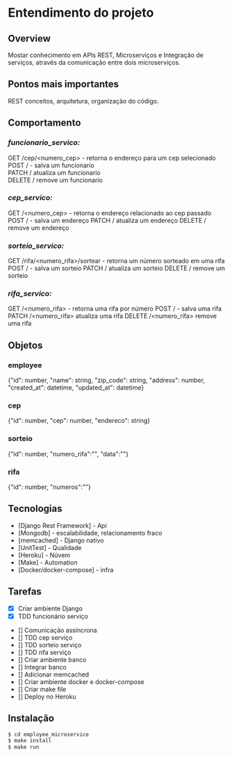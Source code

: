 # Entendimento do projeto

## Overview

Mostar conhecimento em APIs REST, Microserviços e Integração de serviços, através da comunicação entre dois microserviços.

## Pontos mais importantes

REST conceitos, arquitetura, organização do código.

## Comportamento

### *funcionario_servico:*


GET /cep/<numero_cep> - retorna o endereço para um cep selecionado
POST / - salva um funcionario  
PATCH /<id> atualiza um funcionario  
DELETE /<id> remove um funcionario  

### *cep_servico:*

GET /<numero_cep> - retorna o endereço relacionado ao cep passado
POST / - salva um endereço
PATCH /<id> atualiza um endereço
DELETE /<id> remove um endereço

### *sorteio_servico:*

GET /rifa/<numero_rifa>/sortear - retorna um número sorteado em uma rifa
POST / - salva um sorteio
PATCH /<id> atualiza um sorteio
DELETE /<id> remove um sorteio

### *rifa_servico:*

GET /<numero_rifa> - retorna uma rifa por número
POST / - salva uma rifa
PATCH /<numero_rifa> atualiza uma rifa
DELETE /<numero_rifa> remove uma rifa

## Objetos

### employee
{"id": number, "name": string, "zip_code": string, "address": number, "created_at": datetime, "updated_at": datetime}

### cep
{"id": number, "cep": number, "endereco": string}

### sorteio
{"id": number, "numero_rifa":"", "data":""}

### rifa
{"id": number, "numeros":""}

## Tecnologias
  * [Django Rest Framework] - Api
  * [Mongodb] - escalabilidade, relacionamento fraco
  * [memcached] - Django nativo
  * [UnitTest] - Qualidade
  * [Heroku] - Núvem
  * [Make] - Automation
  * [Docker/docker-compose] - infra

## Tarefas

  - [x] Criar ambiente Django
  - [x] TDD funcionário serviço
  - [] Comunicação assíncrona 
  - [] TDD cep serviço
  - [] TDD sorteio serviço
  - [] TDD rifa serviço
  - [] Criar ambiente banco
  - [] Integrar banco
  - [] Adicionar memcached
  - [] Criar ambiente docker e docker-compose
  - [] Criar make file
  - [] Deploy no Heroku


## Instalação

```sh
$ cd employee_microservice
$ make install
$ make run
```